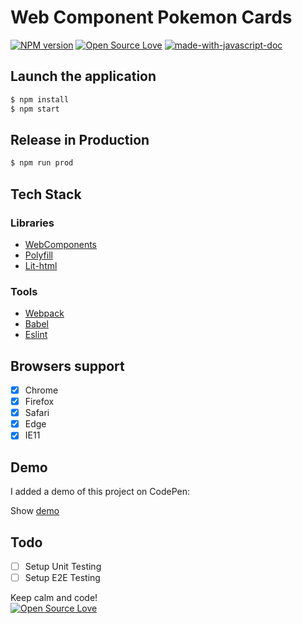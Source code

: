 # Web Component Pokemon Cards
[![NPM version](https://d25lcipzij17d.cloudfront.net/badge.svg?id=gh&type=6&v=1.0.1)](http://badge.fury.io/js/badge-list)
[![Open Source Love](https://badges.frapsoft.com/os/mit/mit.svg?v=102)](https://github.com/ellerbrock/open-source-badge/)
[![made-with-javascript-doc](https://img.shields.io/badge/Made%20with-Javascript-1f425f.svg)](https://www.sphinx-doc.org/)

## Launch the application

```sh
$ npm install
$ npm start
```

## Release in Production

```sh
$ npm run prod
```

## Tech Stack

### Libraries

- [WebComponents](https://github.com/webcomponents/webcomponentsjs)
- [Polyfill](https://babeljs.io/docs/en/babel-polyfill.html)
- [Lit-html](https://polymer.github.io/lit-html/)

### Tools

- [Webpack](https://webpack.js.org/)
- [Babel](https://babeljs.io/)
- [Eslint](https://eslint.org/)

## Browsers support

- [x] Chrome
- [x] Firefox
- [x] Safari
- [x] Edge
- [x] IE11

## Demo
I added a demo of this project on CodePen:

Show [demo](https://codepen.io/grandemayta/pen/WaMYwe?editors=1010)

## Todo

- [ ] Setup Unit Testing
- [ ] Setup E2E Testing

Keep calm and code!
<br>
[![Open Source Love](https://badges.frapsoft.com/os/v3/open-source.svg?v=102)](https://github.com/ellerbrock/open-source-badge/)
